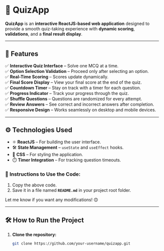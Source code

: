# 🚀 **QuizApp**

**QuizApp** is an **interactive ReactJS-based web application** designed to provide a smooth quiz-taking experience with **dynamic scoring**, **validations**, and a **final result display**.

---

## 🌟 **Features**

✅ **Interactive Quiz Interface** – Solve one MCQ at a time.  
✅ **Option Selection Validation** – Proceed only after selecting an option.  
✅ **Real-Time Scoring** – Scores update dynamically.  
✅ **Final Score Display** – View your final score at the end of the quiz.  
✅ **Countdown Timer** – Stay on track with a timer for each question.  
✅ **Progress Indicator** – Track your progress through the quiz.  
✅ **Shuffle Questions** – Questions are randomized for every attempt.  
✅ **Review Answers** – See correct and incorrect answers after completion.  
✅ **Responsive Design** – Works seamlessly on desktop and mobile devices.

---

## ⚙️ **Technologies Used**

- ⚛️ **ReactJS** – For building the user interface.  
- 🛠️ **State Management** – `useState` and `useEffect` hooks.  
- 🎨 **CSS** – For styling the application.  
- ⏱️ **Timer Integration** – For tracking question timeouts.


### 📌 **Instructions to Use the Code:**
1. Copy the above code.
2. Save it in a file named **`README.md`** in your project root folder.

Let me know if you want any modifications! 😊


---

## 🛠️ **How to Run the Project**

1. **Clone the repository:**  
   ```bash
   git clone https://github.com/your-username/quizapp.git
